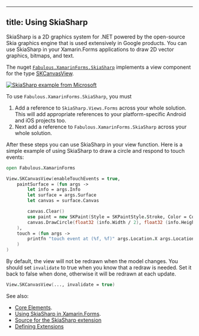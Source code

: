 -----
title: Using SkiaSharp
------

SkiaSharp is a 2D graphics system for .NET powered by the open-source Skia graphics engine that is used extensively in Google products. You can use SkiaSharp in your Xamarin.Forms applications to draw 2D vector graphics, bitmaps, and text.

The nuget [`Fabulous.XamarinForms.SkiaSharp`](https://www.nuget.org/packages/Fabulous.XamarinForms.SkiaSharp) implements a view component for the type [SKCanvasView](https://developer.xamarin.com/api/type/SkiaSharp.Views.Forms.SKCanvasView/).

[![SkiaSharp example from Microsoft](https://docs.microsoft.com/en-us/xamarin/xamarin-forms/user-interface/graphics/skiasharp/curves/arcs-images/anglearc-small.png)](https://docs.microsoft.com/en-us/xamarin/xamarin-forms/user-interface/graphics/skiasharp/curves/arcs-images/anglearc-small.png)

To use `Fabulous.XamarinForms.SkiaSharp`, you must

1. Add a reference to `SkiaSharp.Views.Forms` across your whole solution.  This will add appropriate references to your platform-specific Android and iOS projects too.
2. Next add a reference to `Fabulous.XamarinForms.SkiaSharp` across your whole solution.

After these steps you can use SkiaSharp in your view function. Here is a simple example of using SkiaSharp to
draw a circle and respond to touch events:

```fsharp
open Fabulous.XamarinForms

View.SKCanvasView(enableTouchEvents = true,
    paintSurface = (fun args ->
        let info = args.Info
        let surface = args.Surface
        let canvas = surface.Canvas

        canvas.Clear()
        use paint = new SKPaint(Style = SKPaintStyle.Stroke, Color = Color.Red.ToSKColor(), StrokeWidth = 25.0f)
        canvas.DrawCircle(float32 (info.Width / 2), float32 (info.Height / 2), 100.0f, paint)
    ),
    touch = (fun args ->
        printfn "touch event at (%f, %f)" args.Location.X args.Location.Y
    )
)
```

By default, the view will not be redrawn when the model changes. You should set `invalidate` to true when you know that a redraw is needed. Set it back to false when done, otherwise it will be redrawn at each update.
```fsharp
View.SKCanvasView(..., invalidate = true)
```

See also:

* [Core Elements](views-elements.md).
* [Using SkiaSharp in Xamarin.Forms](https://docs.microsoft.com/en-us/xamarin/xamarin-forms/user-interface/graphics/skiasharp/).
* [Source for the SkiaSharp extension](https://github.com/fsprojects/Fabulous/blob/master/Fabulous.XamarinForms/extensions/SkiaSharp/SkiaSharp.fs)
* [Defining Extensions](views-extending.md)
